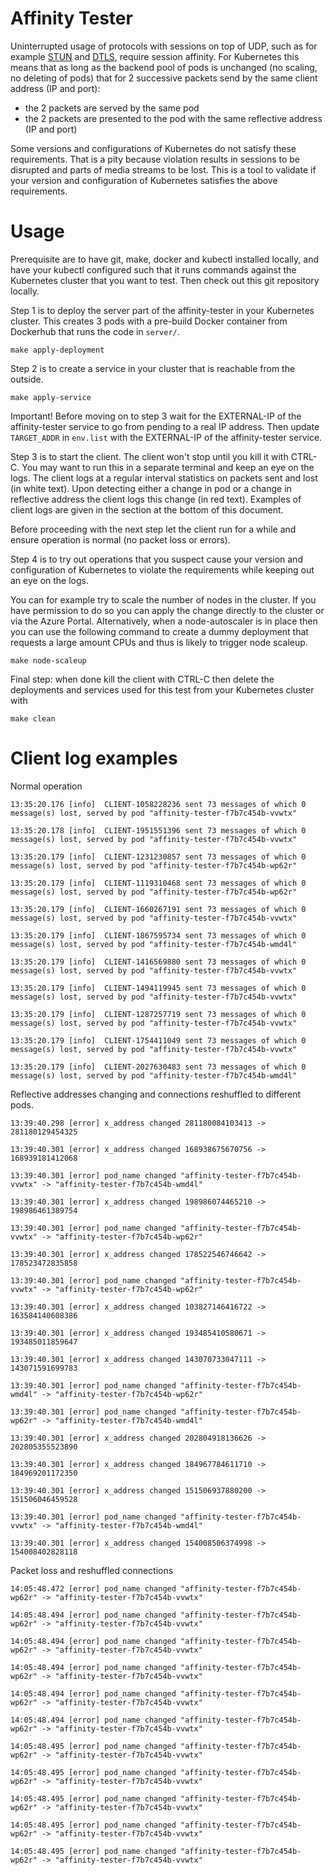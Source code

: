 # Affinity Tester

Uninterrupted usage of protocols with sessions on top of UDP, such as for example
[STUN](https://en.wikipedia.org/wiki/STUN)
and
[DTLS](https://en.wikipedia.org/wiki/Datagram_Transport_Layer_Security),
require session affinity.
For Kubernetes this means that as long as the backend pool of pods is unchanged (no scaling, no deleting of pods)
that for 2 successive packets send by the same client address (IP and port):

 - the 2 packets are served by the same pod
 - the 2 packets are presented to the pod with the same reflective address (IP and port)

Some versions and configurations of Kubernetes do not satisfy these requirements.
That is a pity because violation results in sessions to be disrupted and parts of media streams to be lost.
This is a tool to validate if your version and configuration of Kubernetes satisfies the above requirements.

# Usage

Prerequisite are to have git, make, docker and kubectl installed locally, and have
your kubectl configured such that it runs commands against the Kubernetes
cluster that you want to test. Then check out this git repository locally.

Step 1 is to deploy the server part of the affinity-tester in your Kubernetes cluster. 
This creates 3 pods with a pre-build Docker container from Dockerhub that runs the code in `server/`.
```
make apply-deployment
``` 

Step 2 is to create a service in your cluster that is reachable from the outside.
```
make apply-service
```

Important! Before moving on to step 3 wait for the EXTERNAL-IP of the
affinity-tester service to go from pending to a real IP address.  Then update
`TARGET_ADDR` in `env.list` with the EXTERNAL-IP of the affinity-tester
service.

Step 3 is to start the client. The client won't stop until you kill it with CTRL-C.
You may want to run this in a separate terminal and keep an eye on the logs.
The client logs at a regular interval statistics on packets sent and lost (in white text).
Upon detecting either a change in pod or a change in reflective address the client logs this change (in red text).
Examples of client logs are given in the section at the bottom of this document.

Before proceeding with the next step let the client run for a while and ensure operation is normal (no packet loss or errors).

Step 4 is to try out operations that you suspect cause your version and
configuration of Kubernetes to violate the requirements while keeping out an
eye on the logs.

You can for example try to scale the number of nodes in the cluster.
If you have permission to do so you can apply the change directly to the cluster or via the Azure Portal.
Alternatively, when a node-autoscaler is in place then you can use the following command to create a dummy
deployment that requests a large amount CPUs and thus is likely to trigger node scaleup.
```
make node-scaleup
```

Final step: when done kill the client with CTRL-C then delete the deployments and services used for this test
from your Kubernetes cluster with

```
make clean
```


# Client log examples


Normal operation
```
13:35:20.176 [info]  CLIENT-1058228236 sent 73 messages of which 0 message(s) lost, served by pod "affinity-tester-f7b7c454b-vvwtx"
 
13:35:20.178 [info]  CLIENT-1951551396 sent 73 messages of which 0 message(s) lost, served by pod "affinity-tester-f7b7c454b-vvwtx"
 
13:35:20.179 [info]  CLIENT-1231230857 sent 73 messages of which 0 message(s) lost, served by pod "affinity-tester-f7b7c454b-wp62r"

13:35:20.179 [info]  CLIENT-1119310468 sent 73 messages of which 0 message(s) lost, served by pod "affinity-tester-f7b7c454b-wp62r"

13:35:20.179 [info]  CLIENT-1660267191 sent 73 messages of which 0 message(s) lost, served by pod "affinity-tester-f7b7c454b-vvwtx"

13:35:20.179 [info]  CLIENT-1867595734 sent 73 messages of which 0 message(s) lost, served by pod "affinity-tester-f7b7c454b-wmd4l"

13:35:20.179 [info]  CLIENT-1416569880 sent 73 messages of which 0 message(s) lost, served by pod "affinity-tester-f7b7c454b-vvwtx"

13:35:20.179 [info]  CLIENT-1494119945 sent 73 messages of which 0 message(s) lost, served by pod "affinity-tester-f7b7c454b-vvwtx"

13:35:20.179 [info]  CLIENT-1287257719 sent 73 messages of which 0 message(s) lost, served by pod "affinity-tester-f7b7c454b-vvwtx"

13:35:20.179 [info]  CLIENT-1754411049 sent 73 messages of which 0 message(s) lost, served by pod "affinity-tester-f7b7c454b-vvwtx"

13:35:20.179 [info]  CLIENT-2027630483 sent 73 messages of which 0 message(s) lost, served by pod "affinity-tester-f7b7c454b-wmd4l"
````

Reflective addresses changing and connections reshuffled to different pods.
```
13:39:40.298 [error] x_address changed 281180084103413 -> 281180129454325
 
13:39:40.301 [error] x_address changed 168938675670756 -> 168939181412068
 
13:39:40.301 [error] pod_name changed "affinity-tester-f7b7c454b-vvwtx" -> "affinity-tester-f7b7c454b-wmd4l"

13:39:40.301 [error] x_address changed 198986074465210 -> 198986461389754

13:39:40.301 [error] pod_name changed "affinity-tester-f7b7c454b-vvwtx" -> "affinity-tester-f7b7c454b-wp62r"

13:39:40.301 [error] x_address changed 178522546746642 -> 178523472835858
 
13:39:40.301 [error] pod_name changed "affinity-tester-f7b7c454b-vvwtx" -> "affinity-tester-f7b7c454b-wp62r"
 
13:39:40.301 [error] x_address changed 103827146416722 -> 163584140608386

13:39:40.301 [error] x_address changed 193485410580671 -> 193485011859647

13:39:40.301 [error] x_address changed 143070733047111 -> 143071591699783

13:39:40.301 [error] pod_name changed "affinity-tester-f7b7c454b-wmd4l" -> "affinity-tester-f7b7c454b-wp62r"

13:39:40.301 [error] pod_name changed "affinity-tester-f7b7c454b-wp62r" -> "affinity-tester-f7b7c454b-wmd4l"

13:39:40.301 [error] x_address changed 202804918136626 -> 202805355523890

13:39:40.301 [error] x_address changed 184967784611710 -> 184969201172350

13:39:40.301 [error] x_address changed 151506937880200 -> 151506046459528
 
13:39:40.301 [error] pod_name changed "affinity-tester-f7b7c454b-vvwtx" -> "affinity-tester-f7b7c454b-wmd4l"

13:39:40.301 [error] x_address changed 154008506374998 -> 154008402828118
```

Packet loss and reshuffled connections
```
14:05:48.472 [error] pod_name changed "affinity-tester-f7b7c454b-wp62r" -> "affinity-tester-f7b7c454b-vvwtx"
 
14:05:48.494 [error] pod_name changed "affinity-tester-f7b7c454b-wp62r" -> "affinity-tester-f7b7c454b-vvwtx"
 
14:05:48.494 [error] pod_name changed "affinity-tester-f7b7c454b-wp62r" -> "affinity-tester-f7b7c454b-vvwtx"

14:05:48.494 [error] pod_name changed "affinity-tester-f7b7c454b-wp62r" -> "affinity-tester-f7b7c454b-vvwtx"

14:05:48.494 [error] pod_name changed "affinity-tester-f7b7c454b-wp62r" -> "affinity-tester-f7b7c454b-vvwtx"

14:05:48.494 [error] pod_name changed "affinity-tester-f7b7c454b-wp62r" -> "affinity-tester-f7b7c454b-vvwtx"
 
14:05:48.495 [error] pod_name changed "affinity-tester-f7b7c454b-wp62r" -> "affinity-tester-f7b7c454b-vvwtx"

14:05:48.495 [error] pod_name changed "affinity-tester-f7b7c454b-wp62r" -> "affinity-tester-f7b7c454b-vvwtx"

14:05:48.495 [error] pod_name changed "affinity-tester-f7b7c454b-wp62r" -> "affinity-tester-f7b7c454b-vvwtx"

14:05:48.495 [error] pod_name changed "affinity-tester-f7b7c454b-wp62r" -> "affinity-tester-f7b7c454b-vvwtx"
 
14:05:48.495 [error] pod_name changed "affinity-tester-f7b7c454b-wp62r" -> "affinity-tester-f7b7c454b-vvwtx"
```
